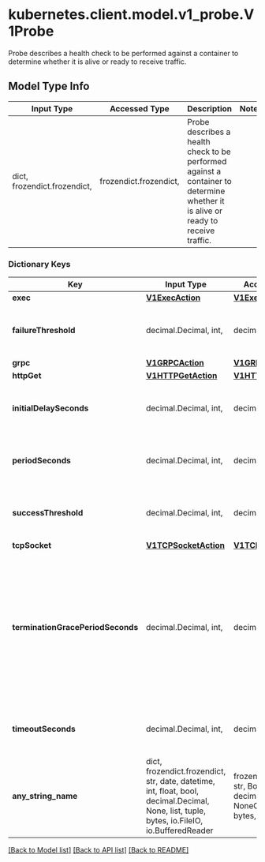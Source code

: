 # kubernetes.client.model.v1_probe.V1Probe

Probe describes a health check to be performed against a container to determine whether it is alive or ready to receive traffic.

## Model Type Info
Input Type | Accessed Type | Description | Notes
------------ | ------------- | ------------- | -------------
dict, frozendict.frozendict,  | frozendict.frozendict,  | Probe describes a health check to be performed against a container to determine whether it is alive or ready to receive traffic. | 

### Dictionary Keys
Key | Input Type | Accessed Type | Description | Notes
------------ | ------------- | ------------- | ------------- | -------------
**exec** | [**V1ExecAction**](V1ExecAction.md) | [**V1ExecAction**](V1ExecAction.md) |  | [optional] 
**failureThreshold** | decimal.Decimal, int,  | decimal.Decimal,  | Minimum consecutive failures for the probe to be considered failed after having succeeded. Defaults to 3. Minimum value is 1. | [optional] value must be a 32 bit integer
**grpc** | [**V1GRPCAction**](V1GRPCAction.md) | [**V1GRPCAction**](V1GRPCAction.md) |  | [optional] 
**httpGet** | [**V1HTTPGetAction**](V1HTTPGetAction.md) | [**V1HTTPGetAction**](V1HTTPGetAction.md) |  | [optional] 
**initialDelaySeconds** | decimal.Decimal, int,  | decimal.Decimal,  | Number of seconds after the container has started before liveness probes are initiated. More info: https://kubernetes.io/docs/concepts/workloads/pods/pod-lifecycle#container-probes | [optional] value must be a 32 bit integer
**periodSeconds** | decimal.Decimal, int,  | decimal.Decimal,  | How often (in seconds) to perform the probe. Default to 10 seconds. Minimum value is 1. | [optional] value must be a 32 bit integer
**successThreshold** | decimal.Decimal, int,  | decimal.Decimal,  | Minimum consecutive successes for the probe to be considered successful after having failed. Defaults to 1. Must be 1 for liveness and startup. Minimum value is 1. | [optional] value must be a 32 bit integer
**tcpSocket** | [**V1TCPSocketAction**](V1TCPSocketAction.md) | [**V1TCPSocketAction**](V1TCPSocketAction.md) |  | [optional] 
**terminationGracePeriodSeconds** | decimal.Decimal, int,  | decimal.Decimal,  | Optional duration in seconds the pod needs to terminate gracefully upon probe failure. The grace period is the duration in seconds after the processes running in the pod are sent a termination signal and the time when the processes are forcibly halted with a kill signal. Set this value longer than the expected cleanup time for your process. If this value is nil, the pod&#x27;s terminationGracePeriodSeconds will be used. Otherwise, this value overrides the value provided by the pod spec. Value must be non-negative integer. The value zero indicates stop immediately via the kill signal (no opportunity to shut down). This is a beta field and requires enabling ProbeTerminationGracePeriod feature gate. Minimum value is 1. spec.terminationGracePeriodSeconds is used if unset. | [optional] value must be a 64 bit integer
**timeoutSeconds** | decimal.Decimal, int,  | decimal.Decimal,  | Number of seconds after which the probe times out. Defaults to 1 second. Minimum value is 1. More info: https://kubernetes.io/docs/concepts/workloads/pods/pod-lifecycle#container-probes | [optional] value must be a 32 bit integer
**any_string_name** | dict, frozendict.frozendict, str, date, datetime, int, float, bool, decimal.Decimal, None, list, tuple, bytes, io.FileIO, io.BufferedReader | frozendict.frozendict, str, BoolClass, decimal.Decimal, NoneClass, tuple, bytes, FileIO | any string name can be used but the value must be the correct type | [optional]

[[Back to Model list]](../../README.md#documentation-for-models) [[Back to API list]](../../README.md#documentation-for-api-endpoints) [[Back to README]](../../README.md)

